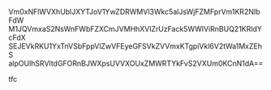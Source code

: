 Vm0xNFlWVXhUblJXYTJoV1YwZDRWMVl3Wkc5alJsWjFZMFprVm1KR2NIbFdW
M1JQVmxaS2NsWnFWbFZXCmJVMHhXVlZrUzFack5WWlViRnBUQ21KRldYcFdX
SEJEVkRKU1YxTnVSbFppVlZwVFEyeGFSVkZVVmxKTgpiVkl6V2tWa1MxZEhS
alpOUlhSRVltdGFORnBJWXpsUVVXOUxZMWRTYkFvS2VXUm0KCnN1dA==

tfc